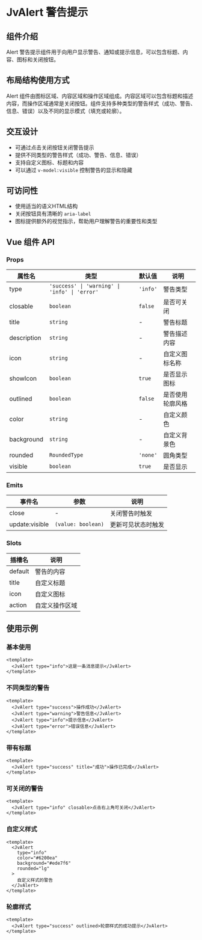 # JvAlert 警告提示

## 组件介绍
Alert 警告提示组件用于向用户显示警告、通知或提示信息，可以包含标题、内容、图标和关闭按钮。

## 布局结构使用方式
Alert 组件由图标区域、内容区域和操作区域组成。内容区域可以包含标题和描述内容，而操作区域通常是关闭按钮。组件支持多种类型的警告样式（成功、警告、信息、错误）以及不同的显示模式（填充或轮廓）。

## 交互设计
- 可通过点击关闭按钮关闭警告提示
- 提供不同类型的警告样式（成功、警告、信息、错误）
- 支持自定义图标、标题和内容
- 可以通过 `v-model:visible` 控制警告的显示和隐藏

## 可访问性
- 使用适当的语义HTML结构
- 关闭按钮具有清晰的 `aria-label`
- 图标提供额外的视觉指示，帮助用户理解警告的重要性和类型

## Vue 组件 API

### Props

| 属性名 | 类型 | 默认值 | 说明 |
| ----- | --- | ----- | --- |
| type | `'success' \| 'warning' \| 'info' \| 'error'` | `'info'` | 警告类型 |
| closable | `boolean` | `false` | 是否可关闭 |
| title | `string` | - | 警告标题 |
| description | `string` | - | 警告描述内容 |
| icon | `string` | - | 自定义图标名称 |
| showIcon | `boolean` | `true` | 是否显示图标 |
| outlined | `boolean` | `false` | 是否使用轮廓风格 |
| color | `string` | - | 自定义颜色 |
| background | `string` | - | 自定义背景色 |
| rounded | `RoundedType` | `'none'` | 圆角类型 |
| visible | `boolean` | `true` | 是否显示 |

### Emits

| 事件名 | 参数 | 说明 |
| ----- | --- | --- |
| close | - | 关闭警告时触发 |
| update:visible | `(value: boolean)` | 更新可见状态时触发 |

### Slots

| 插槽名 | 说明 |
| ----- | --- |
| default | 警告的内容 |
| title | 自定义标题 |
| icon | 自定义图标 |
| action | 自定义操作区域 |

## 使用示例

### 基本使用

```vue
<template>
  <JvAlert type="info">这是一条消息提示</JvAlert>
</template>
```

### 不同类型的警告

```vue
<template>
  <JvAlert type="success">操作成功</JvAlert>
  <JvAlert type="warning">警告信息</JvAlert>
  <JvAlert type="info">提示信息</JvAlert>
  <JvAlert type="error">错误信息</JvAlert>
</template>
```

### 带有标题

```vue
<template>
  <JvAlert type="success" title="成功">操作已完成</JvAlert>
</template>
```

### 可关闭的警告

```vue
<template>
  <JvAlert type="info" closable>点击右上角可关闭</JvAlert>
</template>
```

### 自定义样式

```vue
<template>
  <JvAlert 
    type="info" 
    color="#6200ea" 
    background="#ede7f6" 
    rounded="lg"
  >
    自定义样式的警告
  </JvAlert>
</template>
```

### 轮廓样式

```vue
<template>
  <JvAlert type="success" outlined>轮廓样式的成功提示</JvAlert>
</template>
```
